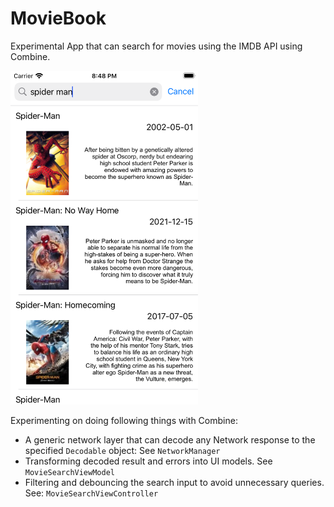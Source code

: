 # MovieBook
Experimental App that can search for movies using the IMDB API using Combine.

<img src="readme-sources/search-result-1.png" alt="Search Results" width="300"/>


Experimenting on doing following things with Combine:
* A generic network layer that can decode any Network response to the specified `Decodable` object: See `NetworkManager`
* Transforming decoded result and errors into UI models. See `MovieSearchViewModel`
* Filtering and debouncing the search input to avoid unnecessary queries. See: `MovieSearchViewController`
